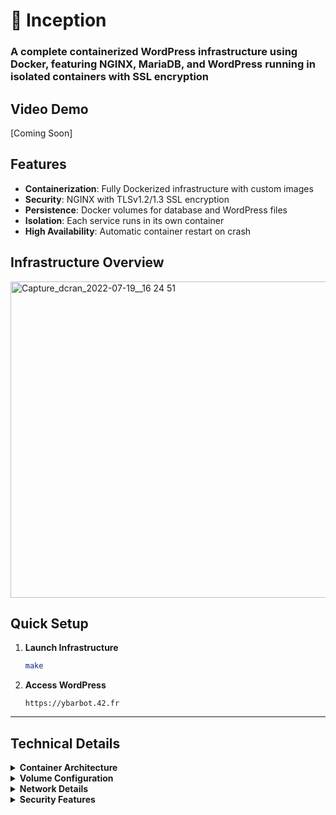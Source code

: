 # 🐳 Inception

### **A complete containerized WordPress infrastructure using Docker, featuring NGINX, MariaDB, and WordPress running in isolated containers with SSL encryption**


## Video Demo
[Coming Soon]




## Features
- **Containerization**: Fully Dockerized infrastructure with custom images
- **Security**: NGINX with TLSv1.2/1.3 SSL encryption
- **Persistence**: Docker volumes for database and WordPress files
- **Isolation**: Each service runs in its own container
- **High Availability**: Automatic container restart on crash


## Infrastructure Overview
<img width="506" alt="Capture_dcran_2022-07-19__16 24 51" src="https://github.com/user-attachments/assets/18c82947-d104-4ed1-9acf-6c53ce45c96a" />

## Quick Setup

1. **Launch Infrastructure**
   ```bash
   make
   ```

2. **Access WordPress**
   ```
   https://ybarbot.42.fr
   ```

---

## Technical Details

<details>
  <summary><strong>Container Architecture</strong></summary>

### NGINX Container
- Debian based
- SSL/TLS encryption
- Port 443 only
- Reverse proxy configuration

### WordPress Container
- PHP-FPM configuration
- WordPress core files
- Custom PHP optimizations
- Volume mounted content

### MariaDB Container
- Secure database configuration
- Persistent data storage
- Custom user setup
- Optimized for WordPress

</details>

<details>
  <summary><strong>Volume Configuration</strong></summary>

- **/wordpress**: Site files and uploads
- **/database**: MariaDB data files
- Location: /home/ybarbot/data

</details>

<details>
  <summary><strong>Network Details</strong></summary>

- Internal Docker network
- Container isolation
- NGINX as sole entry point
- Inter-container communication

</details>

<details>
  <summary><strong>Security Features</strong></summary>

- Environment variables
- Docker secrets support
- No hardcoded credentials
- SSL/TLS encryption
- Custom user configuration

</details>
